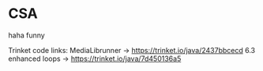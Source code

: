 # CSA
haha funny

Trinket code links:
  MediaLibrunner -> https://trinket.io/java/2437bbcecd
  6.3 enhanced loops -> https://trinket.io/java/7d450136a5
